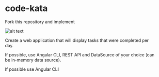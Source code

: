 # code-kata

Fork this repository and implement

![alt text](https://github.com/chaitanya81/code-kata/blob/master/barchart.png)

Create a web application that will display tasks that were completed per day.

If possible, use Angular CLI, REST API and DataSource of your choice (can be in-memory data source).

If possible use Angular CLI
